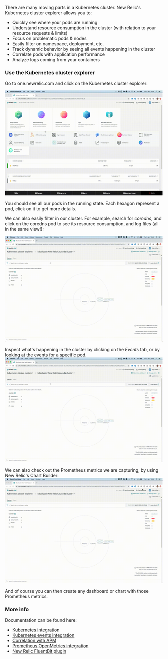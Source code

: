 There are many moving parts in a Kubernetes cluster. New Relic's Kubernetes cluster explorer allows you to:
* Quickly see where your pods are running
* Understand resource consumption in the cluster (with relation to your resource requests & limits)
* Focus on problematic pods & nodes
* Easily filter on namespace, deployment, etc.
* Track dynamic behavior by seeing all events happening in the cluster
* Correlate pods with application performance
* Analyze logs coming from your containers

### Use the Kubernetes cluster explorer

Go to one.newrelic.com and click on the Kubernetes cluster explorer:

![Kubernetes Cluster Explorer](https://github.com/polfliet/katacoda-scenarios/blob/master/kubernetes/screenshots/demo-cluster.gif?raw=true "Open the New Relic Kubernetes Cluster explorer")

You should see all our pods in the running state. Each hexagon represent a pod, click on it to get more details.

We can also easily filter in our cluster. For example, search for *coredns*, and click on the coredns pod to see its resource consumption, and log files (all in the same view!):

![Kubernetes Cluster Explorer](https://github.com/polfliet/katacoda-scenarios/blob/master/kubernetes/screenshots/demo-poddetails.gif?raw=true "Check a pod in detail")

Inspect what's happening in the cluster by clicking on the *Events* tab, or by looking at the events for a specific pod.
![Kubernetes Cluster Explorer](https://github.com/polfliet/katacoda-scenarios/blob/master/kubernetes/screenshots/demo-poddetails.gif?raw=true "Track Kubernetes events")

We can also check out the Prometheus metrics we are capturing, by using New Relic's Chart Builder:
![Prometheus metrics](https://github.com/polfliet/katacoda-scenarios/blob/master/kubernetes/screenshots/demo-prometheus.gif?raw=true "Prometheus metrics")

And of course you can then create any dashboard or chart with those Prometheus metrics.

### More info
Documentation can be found here:
* [Kubernetes integration](https://docs.newrelic.com/docs/integrations/kubernetes-integration/installation/kubernetes-installation-configuration)
* [Kubernetes events integration](https://docs.newrelic.com/docs/integrations/kubernetes-integration/kubernetes-events/install-kubernetes-events-integration)
* [Correlation with APM](https://docs.newrelic.com/docs/integrations/kubernetes-integration/link-your-applications/link-your-applications-kubernetes)
* [Prometheus OpenMetrics integration](https://docs.newrelic.com/docs/integrations/prometheus-integrations/install-configure/install-update-or-uninstall-your-prometheus-openmetrics-integration)
* [New Relic FluentBit plugin](https://docs.newrelic.com/docs/logs/enable-logs/enable-logs/kubernetes-plugin-logs)

